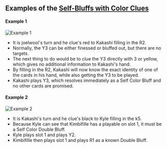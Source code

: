 ## Examples of the [Self-Bluffs with Color Clues](https://github.com/Dr-Kakashi/hanabi-conventions/blob/master/Reference.md#self-bluffs-with-color-clues)

#### Example 1
![Example 1](https://user-images.githubusercontent.com/48993588/92123671-c054d200-edb1-11ea-898d-0c6dac69e789.png)

* It is joelwool's turn and he clue's red to Kakashi filling in the R2.
* Normally, the Y3 can be either finessed or bluffed out, but there are no targets.
* The next thing to do would be to clue the Y3 directly with 3 or yellow, which gives no additional information to Kakashi's hand.
* By filling in the R2, Kakashi will now know the exact identity of one of the cards in his hand, while also getting the Y3 to be played.
* Kakashi plays Y3, which resolves immediately as a Self Color Bluff and no other cards are promised.  

#### Example 2
![Example 2](https://user-images.githubusercontent.com/48993588/92130545-b8992b80-edb9-11ea-8c66-0548a248cc0c.png)

* It is Kakashi's turn and he clue's black to Kyle filling in the k5.
* Because Kyle can see that Kimbifille has a playable on slot 1, it must be a Self Color Double Bluff.
* Kyle plays slot 1 and plays Y2.
* Kimbifille then plays slot 1 and plays R1 as a known Double Bluff.
